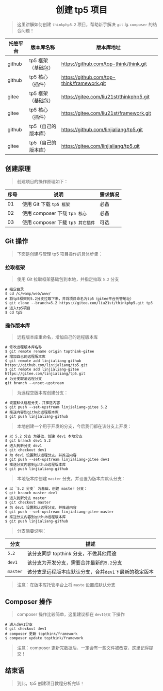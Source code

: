 # <center>创建 tp5 项目</center>

> 这里讲解如何创建 `thinkphp5.2` 项目，帮助新手解决 `git` 与 `composer` 的结合问题！

| 托管平台 | 版本库名称          | 版本库地址                                 |
| -------- | ------------------- | ------------------------------------------ |
| github   | tp5 框架（基础包）  | https://github.com/top-think/think.git     |
| github   | tp5 核心（插件）    | https://github.com/top-think/framework.git |
| gitee    | tp5 框架（基础包）  | https://gitee.com/liu21st/thinkphp5.git    |
| gitee    | tp5 核心（插件）    | https://gitee.com/liu21st/framework.git    |
| github   | tp5（自己的版本库） | https://github.com/linjialiang/tp5.git     |
| gitee    | tp5（自己的版本库） | https://gitee.com/linjialiang/tp5.git      |

## 创建原理

> 创建项目的操作原理如下：

| 序号 | 说明                              | 需求情况 |
| ---- | --------------------------------- | -------- |
| 01   | 使用 Git 下载 `tp5 框架`          | 必备     |
| 02   | 使用 composer 下载 `tp5 核心`     | 必备     |
| 03   | 使用 composer 下载 `tp5 其它插件` | 可选     |

## Git 操作

> 下面是创建与管理 tp5 项目操作的具体步骤：

### 拉取框架

> 使用 Git 拉取框架基础包到本地，并指定拉取 `5.2` 分支

```shell
# 指定目录
$ cd /c/wamp/web/www/
# 将tp5框架的5.2分支拉取下来，并将项目命名为tp5（gitee平台托管地址）
$ git clone --branch=5.2 https://gitee.com/liu21st/thinkphp5.git tp5
# 进入tp5项目
$ cd tp5
```

### 操作版本库

> 远程版本库重命名，增加自己的远程版本库

```shell
# 修改远程版本库名称
$ git remote rename origin topthink-gitee
# 增加自己的远程版本库
$ git remote add linjialiang-github https://github.com/linjialiang/tp5.git
$ git remote add linjialiang-gitee https://gitee.com/linjialiang/tp5.git
# 为分支取消远程分支
git branch --unset-upstream
```

> 为远程空版本库创建分支：

```shell
# 设置默认远程分支，并推送内容
$ git push --set-upstream linjialiang-gitee 5.2
# 推送内容到github远程版本库
$ git push linjialiang-github
```

> 本地创建一个用于开发的分支，今后我们都在该分支上开发：

```shell
# 以 5.2 分支 为基础，创建 dev1 本地分支
$ git branch dev1 5.2
# 进入到新分支 dev1
$ git checkout dev1
# 为 dev1 设置默认远程分支，并推送内容
$ git push --set-upstream linjialiang-gitee dev1
# 推送分支内容到github远程版本库
$ git push linjialiang-github
```

> 本地版本库创建 `master` 分支，并设置为版本库默认分支：

```shell
# 以 `5.2 分支` 为基础，创建 master 分支：
$ git branch master dev1
# 进入到新分支 master
$ git checkout master
# 为 dev1 设置默认远程分支，并推送内容
$ git push --set-upstream linjialiang-gitee master
# 推送分支内容到github远程版本库
$ git push linjialiang-github
```

> 分支简要说明：

| 分支     | 描述                                                   |
| -------- | ------------------------------------------------------ |
| `5.2`    | 该分支同步 topthink 分支，不做其他用途                 |
| `dev1`   | 该分支为开发分支，需要合并最新的`5.2`分支              |
| `master` | 该分支是远程版本库默认分支，合并`dev1`下最新的稳定版本 |

> 注意：在版本库托管平台上将 `maste` 设置成默认分支

## Composer 操作

> composer 操作比较简单，这里建议都在 `dev1分支` 下操作

```shell
# 进入dev1分支
$ git checkout dev1
# composer 更新 topthink/framework
$ composer update topthink/framework
```

> 注意：composer 更新完数据后，一定会有一些文件被改变，这里记得提交！

## 结束语

> 到此，tp5 创建项目教程分析完毕！

